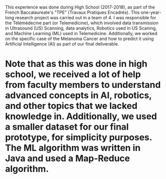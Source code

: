 This experience was done during High School (2017-2018), as part of the French Baccalaureate's "TPE" (Travaux Pratiques Encadrés). This one-year-long research project was carried out in a team of 4. I was responsible for the Télémédecine part (or Telemedicine), which involved data transmission in Ultrasound (US) Scanning, data analytics, Robotics used in US Scaning, and Machine Learning (ML) used in Telemedicine. Additionally, we worked on the specific case of the Melanoma Cancer and how to predict it using Artificial Intelligence (AI) as part of our final deliverable. 

# Note that as this was done in high school, we received a lot of help from faculty members to understand advanced concepts in AI, robotics, and other topics that we lacked knowledge in. Additionally, we used a smaller dataset for our final prototype, for simplicity purposes. The ML algorithm was written in Java and used a Map-Reduce algorithm.
